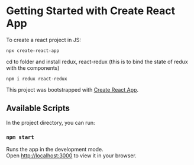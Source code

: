 # Getting Started with Create React App

To create a react project in JS:
```
npx create-react-app
```

cd to folder and install redux, react-redux (this is to bind the state of redux with the components)

```
npm i redux react-redux
```

This project was bootstrapped with [Create React App](https://github.com/facebook/create-react-app).

## Available Scripts

In the project directory, you can run:

### `npm start`

Runs the app in the development mode.\
Open [http://localhost:3000](http://localhost:3000) to view it in your browser.

